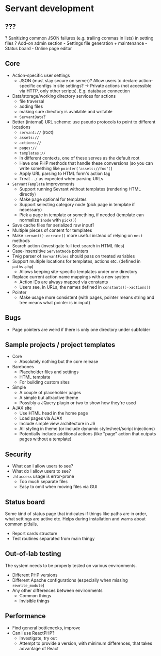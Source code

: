
# Servant development

## ???

? Sanitizing common JSON failures (e.g. trailing commas in lists) in setting files
? Add-on admin section
	- Settings file generation + maintenance
	- Status board
	- Online page editor



## Core

- Action-specific user settings
	- JSON (must stay secure on server)?  Allow users to declare action-specific configs in site settings?
	-> Private actions (not accessible via HTTP, only other scripts). E.g. database connection
- Data/storage/working directory services for actions
	- file traversal
	- adding files
	- making sure directory is available and writable
	- `ServantData`?
- Better (internal) URL scheme: use pseudo protocols to point to different locations
	- `servant://` (root)
	- `assets://`
	- `actions://`
	- `pages://`
	- `templates://`
	- In different contexts, one of these serves as the default root
	- Have one PHP methods that handle these conversions (so you can write something like `pointer('assets://foo')`)
	- Apply URL parsing to HTML form's action tag
	- Treat `../` as expected when parsing URLs
- `ServantTemplate` improvements
	- Support running Sevrant without templates (rendering HTML directly)
	- Make page optional for templates
	- Support selecting category node (pick page in template if necessary)
	- Pick a page in template or something, if needed (template can normalize `$node` with `pick()`)
- Save cache files for serialized raw input?
- Multiple pieces of content for templates
- Make `servant()->create()` more useful instead of relying on `nest` methods
- Search action (investigate full text search in HTML files)
- Case-insensitive `ServantNode` pointers
- Twig parser of `ServantFiles` should pass on treated variables
- Support multiple locations for templates, actions etc. (defined in `paths.php`)
	- Allows keeping site-specific templates under one directory
- Replace current action name mappings with a new system
	- Action IDs are always mapped via constants
	- Users see, in URLs, the names defined in `constants()->actions()`
- Pointer
	- Make usage more consistent (with pages, pointer means string and tree means what pointer is in input)



## Bugs

- Page pointers are weird if there is only one directory under subfolder



## Sample projects / project templates

- Core
	- Absolutely nothing but the core release
- Barebones
	- Placeholder files and settings
	- HTML template
	- For building custom sites
- Simple
	- A couple of placeholder pages
	- A simple but attractive theme
	- Possibly a JQuery plugin or two to show how they're used
- AJAX site
	- Use HTML head in the home page
	- Load pages via AJAX
	- Include simple view architecture in JS
	- All styling in theme (or include dynamic stylesheet/script injections)
	- Potentially include additional actions (like "page" action that outputs pages without a template)



## Security

- What can I allow users to see?
- What do I allow users to see?
- `.htaccess` usage is error-prone
	- Too much separate files
	- Easy to omit when moving files via GUI



## Status board

Some kind of status page that indicates if things like paths are in order, what settings are active etc. Helps during installation and warns about common pitfalls.

- Report cards structure
- Test routines separated from main thingy



## Out-of-lab testing

The system needs to be properly tested on various environments.

- Different PHP versions
- Different Apache configurations (especially when missing `rewrite_module`)
- Any other differences between environments
	- Common things
	- Invisible things



## Performance

- Find general bottlenecks, improve
- Can I use ReactPHP?
	- Investigate, try out
	- Attempt to provide a version, with minimum differences, that takes advantage of React
